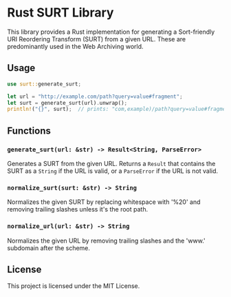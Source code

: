 # Rust SURT Library

This library provides a Rust implementation for generating a Sort-friendly URI Reordering Transform (SURT) from a given URL. These are predominantly used in the Web Archiving world.

## Usage

```rust
use surt::generate_surt;

let url = "http://example.com/path?query=value#fragment";
let surt = generate_surt(url).unwrap();
println!("{}", surt);  // prints: "com,example)/path?query=value#fragment"
```

## Functions

### `generate_surt(url: &str) -> Result<String, ParseError>`

Generates a SURT from the given URL. Returns a `Result` that contains the SURT as a `String` if the URL is valid, or a `ParseError` if the URL is not valid.

### `normalize_surt(surt: &str) -> String`

Normalizes the given SURT by replacing whitespace with '%20' and removing trailing slashes unless it's the root path.

### `normalize_url(url: &str) -> String`

Normalizes the given URL by removing trailing slashes and the 'www.' subdomain after the scheme.

## License

This project is licensed under the MIT License.